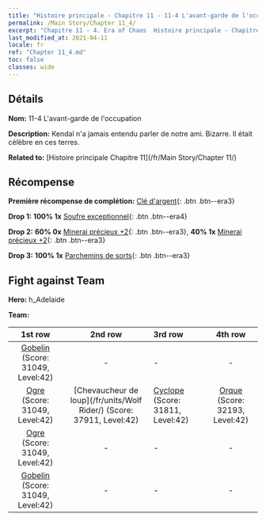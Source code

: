 ```yaml
---
title: "Histoire principale - Chapitre 11 - 11-4 L'avant-garde de l'occupation"
permalink: /Main Story/Chapter 11_4/
excerpt: "Chapitre 11 - 4. Era of Chaos  Histoire principale - Chapitre 11_4. 11-4 L'avant-garde de l'occupation"
last_modified_at: 2021-04-11
locale: fr
ref: "Chapter 11_4.md"
toc: false
classes: wide
---
```


## Détails

 **Nom:** 11-4 L'avant-garde de l'occupation

 **Description:** Kendal n'a jamais entendu parler de notre ami. Bizarre. Il était célèbre en ces terres.

 **Related to:** [Histoire principale Chapitre 11](/fr/Main Story/Chapter 11/)

## Récompense

 **Première récompense de complétion:** [Clé d'argent](/fr/Items/con_693/){: .btn .btn--era3}

 **Drop 1:** **100% 1x** [Soufre exceptionnel](/fr/Items/mat_36/){: .btn .btn--era4}

 **Drop 2:** **60% 0x** [Minerai précieux +2](/fr/Items/mat_26/){: .btn .btn--era3}, **40% 1x** [Minerai précieux +2](/fr/Items/mat_26/){: .btn .btn--era3}

 **Drop 3:** **100% 1x** [Parchemins de sorts](/fr/Items/con_694/){: .btn .btn--era3}


## Fight against Team
 **Hero:** h_Adelaide

 **Team:**


  | 1st row | 2nd row | 3rd row | 4th row |
  |:----:|:----:|:----|:----:|
  | [Gobelin](/fr/units/Goblin/) (Score: 31049, Level:42)  | - | - | - |
  | [Ogre](/fr/units/Ogre/) (Score: 31049, Level:42)  | [Chevaucheur de loup](/fr/units/Wolf Rider/) (Score: 37911, Level:42)  | [Cyclope](/fr/units/Cyclops/) (Score: 31811, Level:42)  | [Orque](/fr/units/Orc/) (Score: 32193, Level:42)  |
  | [Ogre](/fr/units/Ogre/) (Score: 31049, Level:42)  | - | - | - |
  | [Gobelin](/fr/units/Goblin/) (Score: 31049, Level:42)  | - | - | - |


